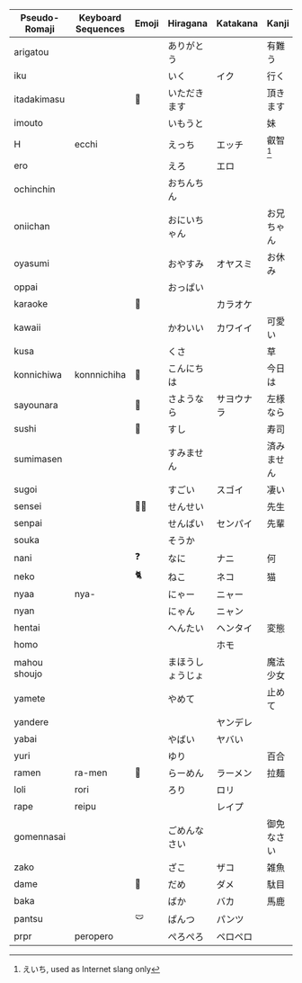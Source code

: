 | Pseudo-Romaji | Keyboard Sequences | Emoji | Hiragana | Katakana | Kanji  | Chinese loan |
| ------------- | ------------------ | ----- | -------- | -------- | ------ | ------------ |
| arigatou |  |  | ありがとう |  | 有難う | 阿里嘎多 |
| iku |  |  | いく | イク | 行く | 一庫 |
| itadakimasu |  | 🙏 | いただきます |  | 頂きます |  |
| imouto |  |  | いもうと |  | 妹 | 一抹多 |
| H | ecchi |  | えっち | エッチ | 叡智[^1] |  |
| ero |  |  | えろ | エロ |  | 工口 |
| ochinchin |  |  | おちんちん |  |  | 歐金金 |
| oniichan |  |  | おにいちゃん |  | お兄ちゃん | 歐尼醬 |
| oyasumi |  |  | おやすみ | オヤスミ | お休み | 哦呀斯密 |
| oppai |  |  | おっぱい |  |  | 歐派 |
| karaoke |  | 🎤 |  | カラオケ |  | 卡拉OK |
| kawaii |  |  | かわいい | カワイイ | 可愛い | 卡哇伊 |
| kusa |  |  | くさ |  | 草 | 草 |
| konnichiwa | konnnichiha | 👋 | こんにちは |  | 今日は | 扣你雞哇 |
| sayounara |  | 👋 | さようなら | サヨウナラ | 左様なら | 撒由那拉 |
| sushi |  | 🍣 | すし |  | 寿司 | 壽司 |
| sumimasen |  |  | すみません |  | 済みません | 斯密馬賽 |
| sugoi |  |  | すごい | スゴイ | 凄い | 斯國一 |
| sensei |  | 👨‍🏫 | せんせい |  | 先生 |  |
| senpai |  |  | せんぱい | センパイ | 先輩 | 先輩 |
| souka |  |  | そうか |  |  | 搜嘎 |
| nani |  | ❓️ | なに | ナニ | 何 | 納尼 |
| neko |  | 🐈️ | ねこ | ネコ | 猫 |  |
| nyaa | nya- |  | にゃー | ニャー |  |  |
| nyan |  |  | にゃん | ニャン |  |  |
| hentai |  |  | へんたい | ヘンタイ | 変態 |  |
| homo |  |  |  | ホモ |  |  |
| mahou shoujo |  |  | まほうしょうじょ |  | 魔法少女 | 馬猴燒酒 |
| yamete |  |  | やめて |  | 止めて | 雅咩蝶 |
| yandere |  |  |  | ヤンデレ |  | 養得累 |
| yabai |  |  | やばい | ヤバい |  | 牙白 |
| yuri |  |  | ゆり |  | 百合 | 百合 |
| ramen | ra-men  | 🍜 | らーめん | ラーメン | 拉麺 | 拉麪 |
| loli | rori |  | ろり | ロリ |  | 蘿莉 |
| rape | reipu |  |  | レイプ |  | 雷普 |
| gomennasai |  |  | ごめんなさい |  | 御免なさい | 狗麪那塞 |
| zako |  |  | ざこ | ザコ | 雑魚 | 雜魚 |
| dame |  | 🙅 | だめ | ダメ | 駄目 | 打咩 |
| baka |  |  | ばか | バカ | 馬鹿 | 八嘎 |
| pantsu |  | 🩲 | ぱんつ | パンツ |  | 胖次 |
| prpr | peropero |  | ぺろぺろ | ペロペロ |  |  |

[^1]: えいち, used as Internet slang only
